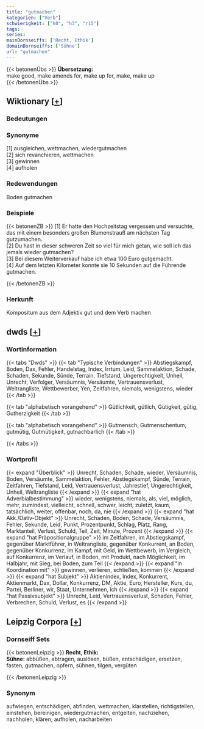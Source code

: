 ```yaml
---
title: "gutmachen"
kategorien: ["Verb"]
schwierigkeit: ["k0", "h3", "r15"]
tags:
series:
mainDornseiffs: ['Recht, Ethik']
domainDornseiffs: ['Sühne']
url: "gutmachen"
---
```


{{< betonenÜbs >}}
**Übersetzung:**  
make good, make amends for, make up for, make, make up  
{{< /betonenÜbs >}}

## Wiktionary [[+](https://de.wiktionary.org/wiki/gutmachen)]

### Bedeutungen

### Synonyme
[1] ausgleichen, wettmachen, wiedergutmachen  
[2] sich revanchieren, wettmachen  
[3] gewinnen  
[4] aufholen  

### Redewendungen
Boden gutmachen  

### Beispiele
{{< betonenZB >}}
[1] Er hatte den Hochzeitstag vergessen und versuchte, das mit einem besonders großen Blumenstrauß am nächsten Tag gutzumachen.  
[2] Du hast in dieser schweren Zeit so viel für mich getan, wie soll ich das jemals wieder gutmachen?  
[3] Bei diesem Weiterverkauf habe ich etwa 100 Euro gutgemacht.  
[4] Auf dem letzten Kilometer konnte sie 10 Sekunden auf die Führende gutmachen.  

{{< /betonenZB >}}
### Herkunft
Kompositum aus dem Adjektiv gut und dem Verb machen  



## dwds [[+](https://www.dwds.de/wb/gutmachen)]

### Wortinformation
{{< tabs "Dwds" >}}
{{< tab "Typische Verbindungen" >}}
Abstiegskampf, Boden, Dax, Fehler, Handelstag, Index, Irrtum, Leid, Sammelaktion, Schade, Schaden, Sekunde, Sünde, Terrain, Tiefstand, Ungerechtigkeit, Unheil, Unrecht, Verfolger, Versäumnis, Versäumte, Vertrauensverlust, Weltrangliste, Wettbewerber, Yen, Zeitfahren, niemals, wenigstens, wieder
{{< /tab >}}

{{< tab "alphabetisch vorangehend" >}}
Gütlichkeit, gütlich, Gütigkeit, gütig, Gutherzigkeit
{{< /tab >}}

{{< tab "alphabetisch vorangehend" >}}
Gutmensch, Gutmenschentum, gutmütig, Gutmütigkeit, gutnachbarlich
{{< /tab >}}

{{< /tabs >}}

### Wortprofil
{{< expand "Überblick" >}} Unrecht, Schaden, Schade, wieder, Versäumnis, Boden, Versäumte, Sammelaktion, Fehler, Abstiegskampf, Sünde, Terrain, Zeitfahren, Tiefstand, Leid, Vertrauensverlust, Jahrestief, Ungerechtigkeit, Unheil, Weltrangliste {{< /expand >}}
{{< expand "hat Adverbialbestimmung" >}} wieder, wenigstens, niemals, als, viel, möglich, mehr, zumindest, vielleicht, schnell, schwer, leicht, zuletzt, kaum, tatsächlich, weiter, offenbar, noch, da, nie {{< /expand >}}
{{< expand "hat Akk./Dativ-Objekt" >}} Unrecht, Schaden, Boden, Schade, Versäumnis, Fehler, Sekunde, Leid, Punkt, Prozentpunkt, Schlag, Platz, Rang, Marktanteil, Verlust, Schuld, Teil, Zeit, Minute, Prozent {{< /expand >}}
{{< expand "hat Präpositionalgruppe" >}} im Zeitfahren, im Abstiegskampf, gegenüber Marktführer, in Weltrangliste, gegenüber Konkurrent, an Boden, gegenüber Konkurrenz, im Kampf, mit Geld, im Wettbewerb, im Vergleich, auf Konkurrenz, im Verlauf, in Boden, mit Produkt, nach Möglichkeit, im Halbjahr, mit Sieg, bei Boden, zum Teil {{< /expand >}}
{{< expand "in Koordination mit" >}} gewinnen, verlieren, schließen, kommen {{< /expand >}}
{{< expand "hat Subjekt" >}} Aktienindex, Index, Konkurrent, Aktienmarkt, Dax, Dollar, Konkurrenz, DM, Aktie, Euro, Hersteller, Kurs, du, Partei, Berliner, wir, Staat, Unternehmen, ich {{< /expand >}}
{{< expand "hat Passivsubjekt" >}} Unrecht, Leid, Vertrauensverlust, Schaden, Fehler, Verbrechen, Schuld, Verlust, es {{< /expand >}}

## Leipzig Corpora [[+](https://corpora.uni-leipzig.de/en/res?word=gutmachen&corpusId=deu_newscrawl-public_2018)]

### Dornseiff Sets
{{< betonenLeipzig >}}
**Recht, Ethik:**  
**Sühne:** abbüßen, abtragen, auslösen, büßen, entschädigen, ersetzen, fasten, gutmachen, opfern, sühnen, tilgen, vergüten  

{{< /betonenLeipzig >}}

### Synonym
aufwiegen, entschädigen, abfinden, wettmachen, klarstellen, richtigstellen, einstehen, bereinigen, wiedergutmachen, entgelten, nachziehen, nachholen, klären, aufholen, nacharbeiten

